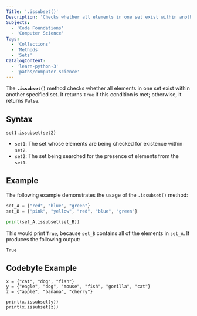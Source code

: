 ```yaml
---
Title: '.issubset()'
Description: 'Checks whether all elements in one set exist within another specified set.'
Subjects:
  - 'Code Foundations'
  - 'Computer Science'
Tags:
  - 'Collections'
  - 'Methods'
  - 'Sets'
CatalogContent:
  - 'learn-python-3'
  - 'paths/computer-science'
---
```


The **`.issubset()`** method checks whether all elements in one set exist within another specified set. It returns `True` if this condition is met; otherwise, it returns `False`.

## Syntax

```pseudo
set1.issubset(set2)
```

- `set1`: The set whose elements are being checked for existence within `set2`.
- `set2`: The set being searched for the presence of elements from the `set1`.

## Example

The following example demonstrates the usage of the `.issubset()` method:

```py
set_A = {"red", "blue", "green"}
set_B = {"pink", "yellow", "red", "blue", "green"}

print(set_A.issubset(set_B))
```

This would print `True`, because `set_B` contains all of the elements in `set_A`. It produces the following output:

```shell
True
```

## Codebyte Example

```codebyte/python
x = {"cat", "dog", "fish"}
y = {"eagle", "dog", "mouse", "fish", "gorilla", "cat"}
z = {"apple", "banana", "cherry"}

print(x.issubset(y))
print(x.issubset(z))
```

